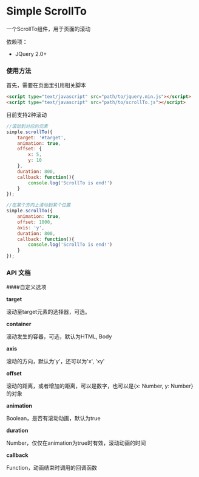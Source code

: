 # Simple ScrollTo

一个ScrollTo组件，用于页面的滚动

依赖项：

- JQuery 2.0+

### 使用方法
首先，需要在页面里引用相关脚本

```html
<script type="text/javascript" src="path/to/jquery.min.js"></script>
<script type="text/javascript" src="path/to/scrollTo.js"></script>

```

目前支持2种滚动

```js
//滚动到对应的元素
simple.scrollTo({
    target: '#target',
    animation: true,
    offset: {
        x: 5,
        y: 10
    },
    duration: 800,
    callback: function(){
        console.log('ScrollTo is end!')
    }
});
```

```js
//在某个方向上滚动到某个位置
simple.scrollTo({
    animation: true,
    offset: 1000,
    axis: 'y',
    duration: 800,
    callback: function(){
        console.log('ScrollTo is end!')
    }
});
```



### API 文档

####自定义选项

__target__

滚动至target元素的选择器，可选。

__container__

滚动发生的容器，可选，默认为HTML, Body

__axis__

滚动的方向，默认为'y'，还可以为'x', 'xy'

__offset__

滚动的距离，或者增加的距离，可以是数字，也可以是{x: Number, y: Number}的对象

__animation__

Boolean，是否有滚动动画，默认为true

__duration__

Number，仅仅在animation为true时有效，滚动动画的时间

__callback__

Function，动画结束时调用的回调函数
